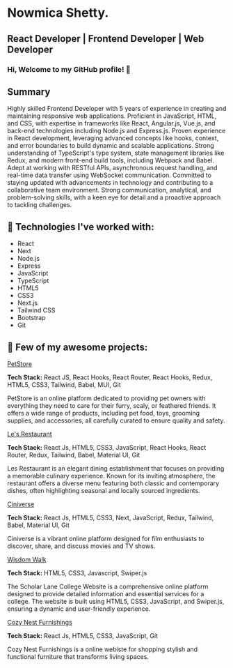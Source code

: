 # Nowmica Shetty.

**React Developer | Frontend Developer | Web Developer**
---

 ### Hi, Welcome to my GitHub profile! 👋 

**Summary**
---

Highly skilled Frontend Developer with 5 years of experience in creating and maintaining responsive web applications. Proficient in JavaScript, HTML, and CSS, with expertise in frameworks like React, Angular.js, Vue.js, and back-end technologies including Node.js and Express.js. Proven experience in React development, leveraging advanced concepts like hooks, context, and error boundaries to build dynamic and scalable applications. Strong understanding of TypeScript's type system, state management libraries like Redux, and modern front-end build tools, including Webpack and Babel. Adept at working with RESTful APIs, asynchronous request handling, and real-time data transfer using WebSocket communication. Committed to staying updated with advancements in technology and contributing to a collaborative team environment. Strong communication, analytical, and problem-solving skills, with a keen eye for detail and a proactive approach to tackling challenges.

🌟  **Technologies I've worked with:**
---

- React
- Next
- Node.js
- Express
- JavaScript
- TypeScript
- HTML5
- CSS3
- Next.js
- Tailwind CSS
- Bootstrap
- Git

🎊 **Few of my awesome projects:**
---

[PetStore](https://github.com/NowmicaShetty/PetStore)

**Tech Stack:** React JS, React Hooks, React Router, React Hooks, Redux, HTML5, CSS3, Tailwind, Babel, MUI, Git

PetStore is an online platform dedicated to providing pet owners with everything they need to care for their furry, scaly, or feathered friends. It offers a wide range of products, including pet food, toys, grooming supplies, and accessories, all carefully curated to ensure quality and safety.


[Le's Restaurant](https://github.com/NowmicaShetty/les-restaurant)

**Tech Stack:** React Js, HTML5, CSS3, JavaScript, React Hooks, React Router, Redux, Tailwind, Babel, Material UI, Git

Les Restaurant is an elegant dining establishment that focuses on providing a memorable culinary experience. Known for its inviting atmosphere, the restaurant offers a diverse menu featuring both classic and contemporary dishes, often highlighting seasonal and locally sourced ingredients.

[Ciniverse](https://github.com/NowmicaShetty/Ciniverse)

**Tech Stack:** React Js, HTML5, CSS3, Next, JavaScript, Redux, Tailwind, Babel, Material UI, Git

Ciniverse is a vibrant online platform designed for film enthusiasts to discover, share, and discuss movies and TV shows.

[Wisdom Walk](https://github.com/NowmicaShetty/Wisdom-Walk)

**Tech Stack:**  HTML5, CSS3, Javascript, Swiper.js

The Scholar Lane College Website is a comprehensive online platform designed to provide detailed information and essential services for a college. The website is built using HTML5, CSS3, JavaScript, and Swiper.js, ensuring a dynamic and user-friendly experience.

[Cozy Nest Furnishings](https://github.com/NowmicaShetty/Cozy-Nest-Furnishings)

**Tech Stack:** React Js, HTML5, CSS3, JavaScript, Git

Cozy Nest Furnishings is a online webiste for shopping stylish and functional furniture that transforms living spaces.